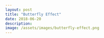 ```yaml
---
layout: post
title: "Butterfly Effect"
date: 2018-06-20
description: 
image: /assets/images/butterfly-effect.png
---
```

